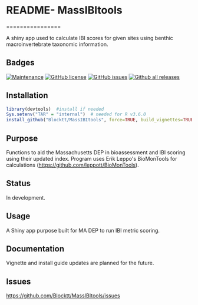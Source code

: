 
# README- MassIBItools
================

A shiny app used to calculate IBI scores for given sites using benthic macroinvertebrate taxonomic information.

## Badges

[![Maintenance](https://img.shields.io/badge/Maintained%3F-yes-green.svg)](https://github.com/Blocktt/MassIBItools/graphs/commit-activity)
[![GitHub
license](https://img.shields.io/github/license/Blocktt/MassIBItools)](https://github.com/Blocktt/MassIBItools/blob/master/LICENSE)
[![GitHub
issues](https://img.shields.io/github/issues-raw/Blocktt/MassIBItools)](https://github.com/Blocktt/MassIBItools/issues)
[![Github all
releases](https://img.shields.io/github/downloads/Blocktt/MassIBItools/total)](https://github.com/Blocktt/MassIBItools/releases)

## Installation

``` r
library(devtools)  #install if needed
Sys.setenv("TAR" = "internal")  # needed for R v3.6.0
install_github("Blocktt/MassIBItools", force=TRUE, build_vignettes=TRUE)
```

## Purpose

Functions to aid the Massachusetts DEP in bioassessment and IBI scoring using their updated index. Program uses Erik Leppo's BioMonTools for calculations (https://github.com/leppott/BioMonTools). 

## Status

In development.

## Usage

A Shiny app purpose built for MA DEP to run IBI metric scoring. 

## Documentation

Vignette and install guide updates are planned for the future.

## Issues

<https://github.com/Blocktt/MassIBItools/issues>

